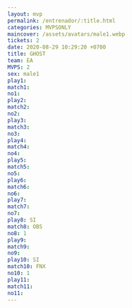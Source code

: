 ```yaml
---
layout: mvp
permalink: /entrenador/:title.html
categories: MVPSONLY
maincover: /assets/avatars/male1.webp
tickets: 2
date: 2020-08-29 10:29:20 +0700
title: GHOST
team: EA
MVPS: 2
sex: male1
play1: 
match1: 
no1: 
play2: 
match2: 
no2: 
play3: 
match3: 
no3: 
play4: 
match4: 
no4: 
play5: 
match5: 
no5: 
play6: 
match6: 
no6: 
play7: 
match7: 
no7: 
play8: SI
match8: OBS
no8: 1
play9: 
match9: 
no9: 
play10: SI
match10: FNX
no10: 1
play11: 
match11: 
no11:
---
```

